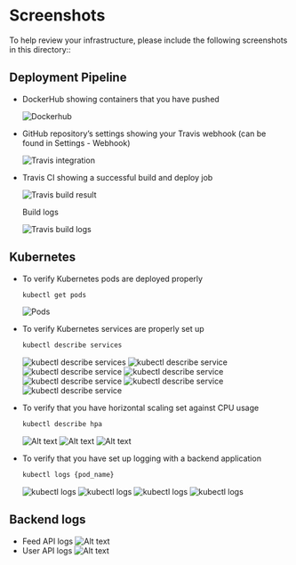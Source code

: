 # Screenshots
To help review your infrastructure, please include the following screenshots in this directory::

## Deployment Pipeline
* DockerHub showing containers that you have pushed

    ![Dockerhub](dockerhub.png)

* GitHub repository’s settings showing your Travis webhook (can be found in Settings - Webhook)

    ![Travis integration](travis-ci.png)

* Travis CI showing a successful build and deploy job

    ![Travis build result](travis-build-result.png)

    Build logs

    ![Travis build logs](travis-build-logs.png)

## Kubernetes
* To verify Kubernetes pods are deployed properly
    ```bash
    kubectl get pods
    ```
    ![Pods](kubectl%20get%20pods.png)

* To verify Kubernetes services are properly set up
    ```bash
    kubectl describe services
    ```
    ![kubectl describe services](kubectl%20describe%20services.png)
    ![kubectl describe service](kubectl%20describe%20service%20public%20frontend.png)
    ![kubectl describe service](kubectl%20describe%20service%20public%20reverseproxy.png)
    ![kubectl describe service](kubectl%20describe%20service%20feed.png)
    ![kubectl describe service](kubectl%20describe%20service%20user.png)
    ![kubectl describe service](kubectl%20describe%20service%20frontend.png)
    ![kubectl describe service](kubectl%20describe%20service%20reverseproxy.png)

* To verify that you have horizontal scaling set against CPU usage
    ```bash
    kubectl describe hpa
    ```

    ![Alt text](kubectl%20get%20hpa.png)
    ![Alt text](kubectl%20describe%20hpa%201.png)
    ![Alt text](kubectl%20describe%20hpa%202.png)

* To verify that you have set up logging with a backend application
    ```bash
    kubectl logs {pod_name}
    ```
    ![kubectl logs](kubectl%20logs%20feed.png)
    ![kubectl logs](kubectl%20logs%20user.png)
    ![kubectl logs](kubectl%20logs%20frontend.png)
    ![kubectl logs](kubectl%20logs%20reverseproxy.png)

## Backend logs
* Feed API logs
    ![Alt text](api-feed-logs.png)
* User API logs
    ![Alt text](api-user-logs.png)
